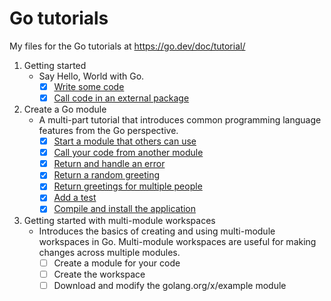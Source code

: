 # Go tutorials

My files for the Go tutorials at <https://go.dev/doc/tutorial/>

1. Getting started  
    * Say Hello, World with Go.
      * [x] [Write some code](https://go.dev/doc/tutorial/getting-started#code)
      * [x] [Call code in an external package](https://go.dev/doc/tutorial/getting-started#call)
2. Create a Go module
    * A multi-part tutorial that introduces common programming language features from the Go perspective.  
      * [x] [Start a module that others can use](https://go.dev/doc/tutorial/create-module#start)
      * [x] [Call your code from another module](https://go.dev/doc/tutorial/call-module-code)
      * [x] [Return and handle an error](https://go.dev/doc/tutorial/handle-errors.html)
      * [x] [Return a random greeting](https://go.dev/doc/tutorial/random-greeting.html)
      * [x] [Return greetings for multiple people](https://go.dev/doc/tutorial/greetings-multiple-people.html)
      * [x] [Add a test](https://go.dev/doc/tutorial/add-a-test.html)
      * [x] [Compile and install the application](https://go.dev/doc/tutorial/compile-install.html)
3. Getting started with multi-module workspaces
    * Introduces the basics of creating and using multi-module workspaces in Go. Multi-module workspaces are useful for making changes across multiple modules.
      * [ ] Create a module for your code
      * [ ] Create the workspace
      * [ ] Download and modify the golang.org/x/example module
